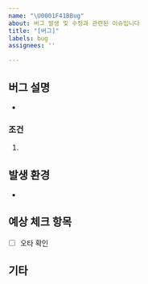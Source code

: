```yaml
---
name: "\U0001F41BBug"
about: 버그 발생 및 수정과 관련된 이슈입니다
title: "[버그]"
labels: bug
assignees: ''

---
```


## 버그 설명
- 

### 조건 
1. 

## 발생 환경
- 

## 예상 체크 항목
- [ ] 오타 확인

## 기타
